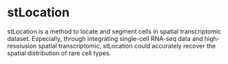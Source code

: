 # stLocation
stLocation is a method to locate and segment cells in spatial transcriptomic dataset. Especially, through integrating single-cell RNA-seq data and high-resolusion spatial transcriptomic, stLocation could accurately recover the spatial distribution of rare cell types.
